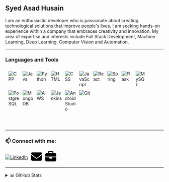 <!-- ### Hi there 👋 -->

<!--
**husainasad/husainasad** is a ✨ _special_ ✨ repository because its `README.md` (this file) appears on your GitHub profile.

Here are some ideas to get you started:

- 🔭 I’m currently working on ...
- 🌱 I’m currently learning ...
- 👯 I’m looking to collaborate on ...
- 🤔 I’m looking for help with ...
- 💬 Ask me about ...
- 📫 How to reach me: ...
- 😄 Pronouns: ...
- ⚡ Fun fact: ...
-->
## Syed Asad Husain

I am an enthusiastic developer who is passionate about creating technological solutions that improve people's lives.
I am seeking hands-on experience within a company that embraces creativity and innovation.
My area of expertise and interests include Full Stack Development, Machine Learning, Deep Learning, Computer Vision and Automation.

---

### Languages and Tools

  <div style="display:flex; flex-wrap:wrap; padding-left: 10px; padding-top:10px">
    <picture style="margin-bottom:10px">
      <source srcset="https://cdn.jsdelivr.net/gh/devicons/devicon/icons/cplusplus/cplusplus-line.svg" media="(prefers-color-scheme: light)">
      <source srcset="https://cdn.jsdelivr.net/gh/devicons/devicon/icons/cplusplus/cplusplus-line.svg" media="(prefers-color-scheme: dark)">
      <img src="https://cdn.jsdelivr.net/gh/devicons/devicon/icons/cplusplus/cplusplus-line.svg" alt="CPP" width="35px" style="margin-right:10px;" align="left">
    </picture>
    <picture style="margin-bottom:10px">
      <source srcset="https://cdn.jsdelivr.net/gh/devicons/devicon/icons/java/java-original.svg" media="(prefers-color-scheme: light)">
      <source srcset="https://cdn.jsdelivr.net/gh/devicons/devicon/icons/java/java-original.svg" media="(prefers-color-scheme: dark)">
      <img src="https://cdn.jsdelivr.net/gh/devicons/devicon/icons/java/java-original.svg" alt="Java" width="35px" style="margin-right:10px;" align="left">
    </picture>
    <picture style="margin-bottom:10px">
      <source srcset="https://cdn.jsdelivr.net/gh/devicons/devicon/icons/python/python-original.svg" media="(prefers-color-scheme: light)">
      <source srcset="https://cdn.jsdelivr.net/gh/devicons/devicon/icons/python/python-original.svg" media="(prefers-color-scheme: dark)">
      <img src="https://cdn.jsdelivr.net/gh/devicons/devicon/icons/python/python-original.svg" alt="Python" width="35px" style="margin-right:10px;" align="left">
    </picture>
    <picture style="margin-bottom:10px">
      <source srcset="https://cdn.jsdelivr.net/gh/devicons/devicon/icons/html5/html5-original.svg" media="(prefers-color-scheme: light)">
      <source srcset="https://cdn.jsdelivr.net/gh/devicons/devicon/icons/html5/html5-original.svg" media="(prefers-color-scheme: dark)">
      <img src="https://cdn.jsdelivr.net/gh/devicons/devicon/icons/html5/html5-original.svg" alt="HTML" width="35px" style="margin-right:10px;" align="left">
    </picture>
    <picture style="margin-bottom:10px">
      <source srcset="https://cdn.jsdelivr.net/gh/devicons/devicon/icons/css3/css3-original.svg" media="(prefers-color-scheme: light)">
      <source srcset="https://cdn.jsdelivr.net/gh/devicons/devicon/icons/css3/css3-original.svg" media="(prefers-color-scheme: dark)">
      <img src="https://cdn.jsdelivr.net/gh/devicons/devicon/icons/css3/css3-original.svg" alt="CSS" width="35px" style="margin-right:10px;" align="left">
    </picture>
    <picture style="margin-bottom:10px">
      <source srcset="https://cdn.jsdelivr.net/gh/devicons/devicon/icons/javascript/javascript-original.svg" media="(prefers-color-scheme: light)">
      <source srcset="https://cdn.jsdelivr.net/gh/devicons/devicon/icons/javascript/javascript-original.svg" media="(prefers-color-scheme: dark)">
      <img src="https://cdn.jsdelivr.net/gh/devicons/devicon/icons/javascript/javascript-original.svg" alt="JavaScript" width="35px" style="margin-right:10px;" align="left">
    </picture>
    <picture style="margin-bottom:10px">
      <source srcset="https://cdn.jsdelivr.net/gh/devicons/devicon/icons/react/react-original.svg" media="(prefers-color-scheme: light)">
      <source srcset="https://cdn.jsdelivr.net/gh/devicons/devicon/icons/react/react-original.svg" media="(prefers-color-scheme: dark)">
      <img src="https://cdn.jsdelivr.net/gh/devicons/devicon/icons/react/react-original.svg" alt="React" width="35px" style="margin-right:10px;" align="left">
    </picture>
    <picture style="margin-bottom:10px">
      <source srcset="https://cdn.jsdelivr.net/gh/devicons/devicon/icons/spring/spring-original.svg" media="(prefers-color-scheme: light)">
      <source srcset="https://cdn.jsdelivr.net/gh/devicons/devicon/icons/spring/spring-original.svg" media="(prefers-color-scheme: dark)">
      <img src="https://cdn.jsdelivr.net/gh/devicons/devicon/icons/spring/spring-original.svg" alt="Spring" width="35px" style="margin-right:10px;" align="left">
    </picture>
    <picture style="margin-bottom:10px">
      <source srcset="https://cdn.jsdelivr.net/gh/devicons/devicon/icons/flask/flask-original.svg#gh-light-mode-only" media="(prefers-color-scheme: light)">
      <source srcset="./img/flask-dark.png#gh-dark-mode-only" media="(prefers-color-scheme: dark)">
      <img src="https://cdn.jsdelivr.net/gh/devicons/devicon/icons/flask/flask-original.svg" alt="Flask" width="35px" style="margin-right:10px;" align="left">
    </picture>
    <picture style="margin-bottom:10px">
      <source srcset="https://cdn.jsdelivr.net/gh/devicons/devicon/icons/mysql/mysql-original.svg" media="(prefers-color-scheme: light)">
      <source srcset="https://cdn.jsdelivr.net/gh/devicons/devicon/icons/mysql/mysql-original.svg" media="(prefers-color-scheme: dark)">
      <img src="https://cdn.jsdelivr.net/gh/devicons/devicon/icons/mysql/mysql-original.svg" alt="MySQL" width="35px" style="margin-right:10px;" align="left">
    </picture>
    <picture style="margin-bottom:10px">
      <source srcset="https://cdn.jsdelivr.net/gh/devicons/devicon/icons/postgresql/postgresql-original.svg" media="(prefers-color-scheme: light)">
      <source srcset="https://cdn.jsdelivr.net/gh/devicons/devicon/icons/postgresql/postgresql-original.svg" media="(prefers-color-scheme: dark)">
      <img src="https://cdn.jsdelivr.net/gh/devicons/devicon/icons/postgresql/postgresql-original.svg" alt="PostgreSQL" width="35px" style="margin-right:10px;" align="left">
    </picture>
    <picture style="margin-bottom:10px">
      <source srcset="https://cdn.jsdelivr.net/gh/devicons/devicon/icons/mongodb/mongodb-original.svg" media="(prefers-color-scheme: light)">
      <source srcset="https://cdn.jsdelivr.net/gh/devicons/devicon/icons/mongodb/mongodb-original.svg" media="(prefers-color-scheme: dark)">
      <img src="https://cdn.jsdelivr.net/gh/devicons/devicon/icons/mongodb/mongodb-original.svg" alt="MongoDB" width="35px" style="margin-right:10px;" align="left">
    </picture>
    <picture style="margin-bottom:10px">
      <source srcset="https://cdn.jsdelivr.net/gh/devicons/devicon/icons/amazonwebservices/amazonwebservices-original.svg" media="(prefers-color-scheme: light)">
      <source srcset="https://cdn.jsdelivr.net/gh/devicons/devicon/icons/amazonwebservices/amazonwebservices-original.svg" media="(prefers-color-scheme: dark)">
      <img src="https://cdn.jsdelivr.net/gh/devicons/devicon/icons/amazonwebservices/amazonwebservices-original.svg" alt="AWS" width="35px" style="margin-right:10px;" align="left">
    </picture>
    <picture style="margin-bottom:10px">
      <source srcset="https://cdn.jsdelivr.net/gh/devicons/devicon/icons/jenkins/jenkins-original.svg" media="(prefers-color-scheme: light)">
      <source srcset="https://cdn.jsdelivr.net/gh/devicons/devicon/icons/jenkins/jenkins-original.svg" media="(prefers-color-scheme: dark)">
      <img src="https://cdn.jsdelivr.net/gh/devicons/devicon/icons/jenkins/jenkins-original.svg" alt="Jenkins" width="35px" style="margin-right:10px;" align="left">
    </picture>
    <picture style="margin-bottom:10px">
      <source srcset="https://cdn.jsdelivr.net/gh/devicons/devicon/icons/androidstudio/androidstudio-original.svg" media="(prefers-color-scheme: light)">
      <source srcset="https://cdn.jsdelivr.net/gh/devicons/devicon/icons/androidstudio/androidstudio-original.svg" media="(prefers-color-scheme: dark)">
      <img src="https://cdn.jsdelivr.net/gh/devicons/devicon/icons/androidstudio/androidstudio-original.svg" alt="AndroidStudio" width="35px" style="margin-right:10px;" align="left">
    </picture>
    <picture style="margin-bottom:10px">
      <source srcset="https://cdn.jsdelivr.net/gh/devicons/devicon/icons/git/git-original.svg" media="(prefers-color-scheme: light)">
      <source srcset="https://cdn.jsdelivr.net/gh/devicons/devicon/icons/git/git-original.svg" media="(prefers-color-scheme: dark)">
      <img src="https://cdn.jsdelivr.net/gh/devicons/devicon/icons/git/git-original.svg" alt="Git" width="35px" style="margin-right:10px;" align="left">
    </picture>
  </div>

<br>
<br>

---

### 📫 Connect with me:

  <div style="display: flex; align-items: center;">
    <a href="https://www.linkedin.com/in/asadhusain99/" target="_blank">
      <picture>
        <source srcset="https://cdn.jsdelivr.net/gh/devicons/devicon/icons/linkedin/linkedin-original.svg" media="(prefers-color-scheme: light)">
        <source srcset="https://cdn.jsdelivr.net/gh/devicons/devicon/icons/linkedin/linkedin-original.svg" media="(prefers-color-scheme: dark)">
        <img src="https://cdn.jsdelivr.net/gh/devicons/devicon/icons/linkedin/linkedin-original.svg" alt="LinkedIn" width="35px" height="35px" style="margin-right:10px;">
      </picture>
    </a>
    <a href="mailto:asad1999@gmail.com">
      <picture>
        <source srcset="./img/envelope-light.svg" media="(prefers-color-scheme: light)">
        <source srcset="./img/envelope-dark.png" media="(prefers-color-scheme: dark)">
        <img src="./img/envelope-light.svg" alt="Gmail" width="35px" height="35px" style="margin-right:10px;">
      </picture>
    </a>
    <a href="https://husainasad.github.io/" target="_blank">
      <picture>
        <source srcset="./img/briefcase-light.svg" media="(prefers-color-scheme: light)">
        <source srcset="./img/briefcase-dark.png" media="(prefers-color-scheme: dark)">
        <img src="./img/briefcase-light.svg" alt="Portfolio" width="35px" height="35px" style="margin-right:10px;">
      </picture>
    </a>
  </div>

---

<details>
  <summary>📊 GitHub Stats</summary>

  <img align="left" alt="husainasad's GitHub Stats" src="https://github-readme-stats.vercel.app/api?username=husainasad&count_private=true&show_icons=true&hide=issues,contribs&hide_border=false&title_color=ff652f&icon_color=FFE400&bg_color=09131B&text_color=ffffff&border_color=0c1a25" />

</details>